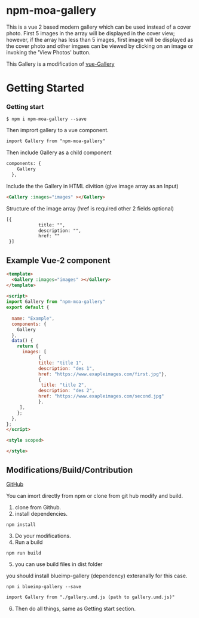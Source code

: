 npm-moa-gallery
==========

This is a vue 2 based modern gallery which can be used instead of a cover photo. First 5 images in the array will be displayed in the cover view; however, if the array has less than 5 images, first image will be displayed as the cover photo and other imgaes can be viewed by clicking on an image or invoking the 'View Photos' button.

This Gallery is a modification of [vue-Gallery](https://github.com/RobinCK/vue-gallery)

# Getting Started
  <!-- * [Getting Started Guide](http://www.idangero.us/swiper/get-started/)
  * [API](http://www.idangero.us/swiper/api/)
  * [Demos](http://www.idangero.us/swiper/demos/)
  * [Forum](http://www.idangero.us/swiper/forum/) -->


### Getting start
```
$ npm i npm-moa-gallery --save
```

Then imprort gallery to a vue component.

```html
import Gallery from "npm-moa-gallery"
```

Then include Gallery as a child component

```html
components: {
    Gallery
  },
```

Include the the Gallery in HTML divition (give image array as an Input)

```html
<Gallery :images="images" ></Gallery>
```

Structure of the image array (href is required other 2 fields optional)

```html
[{
            title: "",
            description: "",
            href: ""
 }]
```

## Example Vue-2 component

```html
<template>
  <Gallery :images="images" ></Gallery>
</template>
  
<script>
import Gallery from "npm-moa-gallery"
export default {
  
  name: "Example",
  components: {
    Gallery
  },
  data() {
    return {
      images: [
            {
            title: "title 1",
            description: "des 1",
            href: "https://www.exapleimages.com/first.jpg"},
            {
             title: "title 2",
            description: "des 2",
            href: "https://www.exapleimages.com/second.jpg"
            },
     ],
    };
  },
};
</script>

<style scoped>

</style>
```
## Modifications/Build/Contribution

[GitHub](https://github.com/amemFE/moa-gallery)

You can imort directly from npm or clone from git hub modify and build.

1. clone from Github.
2. install dependencies.
 ```
 npm install
 ```
3. Do your modifications.
4. Run a build 
```
npm run build
```
5. you can use build files in dist folder

you should install blueimp-gallery (dependency) exteranally for this case.

```
npm i blueimp-gallery --save
```
```html
import Gallery from "./gallery.umd.js (path to gallery.umd.js)"
```
6. Then do all things, same as Getting start section.
